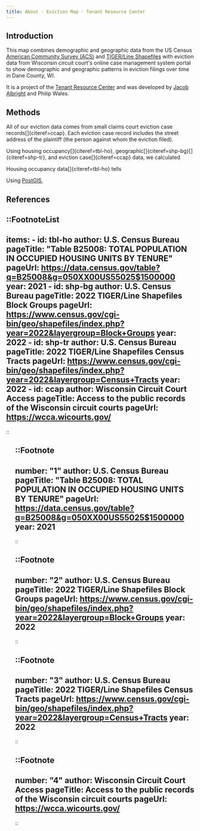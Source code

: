 ```yaml
---
title: About - Eviction Map - Tenant Resource Center
---
```


## Introduction

This map combines demographic and geographic data from the US Census [American Community Survey (ACS)](https://www.census.gov/programs-surveys/acs/about.html) and [TIGER/Line Shapefiles](https://www.census.gov/geographies/mapping-files.html) with eviction data from Wisconsin circuit court's online case management system portal to show demographic and geographic patterns in eviction filings over time in Dane County, WI.

It is a project of the [Tenant Resource Center](https://www.tenantresourcecenter.org/) and was developed by [Jacob Albright](https://jacobalbright.com) and Philip Wales.


## Methods

All of our eviction data comes from small claims court eviction case records[]{citeref=ccap}. Each eviction case record includes the street address of the plaintiff (the person against whom the eviction filed).


Using housing occupancy[]{citeref=tbl-ho}, geographic[]{citeref=shp-bg}[]{citeref=shp-tr}, and eviction case[]{citeref=ccap} data, we calculated  

Housing occupancy data[]{citeref=tbl-ho} tells 



Using [PostGIS](https://postgis.net/),


## References

::FootnoteList
---
items:
    - id: tbl-ho
      author: U.S. Census Bureau
      pageTitle: "Table B25008: TOTAL POPULATION IN OCCUPIED HOUSING UNITS BY TENURE"
      pageUrl: https://data.census.gov/table?q=B25008&g=050XX00US55025$1500000
      year: 2021
    - id: shp-bg
      author: U.S. Census Bureau
      pageTitle: 2022 TIGER/Line Shapefiles Block Groups
      pageUrl: https://www.census.gov/cgi-bin/geo/shapefiles/index.php?year=2022&layergroup=Block+Groups
      year: 2022
    - id: shp-tr
      author: U.S. Census Bureau
      pageTitle: 2022 TIGER/Line Shapefiles Census Tracts
      pageUrl: https://www.census.gov/cgi-bin/geo/shapefiles/index.php?year=2022&layergroup=Census+Tracts
      year: 2022
    - id: ccap
      author: Wisconsin Circuit Court Access
      pageTitle: Access to the public records of the Wisconsin circuit courts
      pageUrl: https://wcca.wicourts.gov/
---
::


<ol>

::Footnote
---
number: "1"
author: U.S. Census Bureau
pageTitle: "Table B25008: TOTAL POPULATION IN OCCUPIED HOUSING UNITS BY TENURE"
pageUrl: https://data.census.gov/table?q=B25008&g=050XX00US55025$1500000
year: 2021
---
::

::Footnote
---
number: "2"
author: U.S. Census Bureau
pageTitle: 2022 TIGER/Line Shapefiles Block Groups
pageUrl: https://www.census.gov/cgi-bin/geo/shapefiles/index.php?year=2022&layergroup=Block+Groups
year: 2022
---
::

::Footnote
---
number: "3"
author: U.S. Census Bureau
pageTitle: 2022 TIGER/Line Shapefiles Census Tracts
pageUrl: https://www.census.gov/cgi-bin/geo/shapefiles/index.php?year=2022&layergroup=Census+Tracts
year: 2022
---
::

::Footnote
---
number: "4"
author: Wisconsin Circuit Court Access
pageTitle: Access to the public records of the Wisconsin circuit courts
pageUrl: https://wcca.wicourts.gov/
---
::

</ol>
